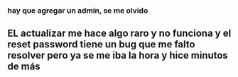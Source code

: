 <h3>hay que agregar un admin, se me olvido</h3>

<h2>EL actualizar me hace algo raro y no funciona y el reset password tiene un bug que me falto resolver pero ya se me iba la hora y hice minutos de más</h2>
